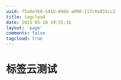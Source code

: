 ```yaml
---
uuid: f5a8e368-541b-846b-a090-117c0a855cc2
title: tagcloud
date: 2021-05-18 19:55:16
layout: 'page'
comments: false
tagcloud: true
---
```

# 标签云测试